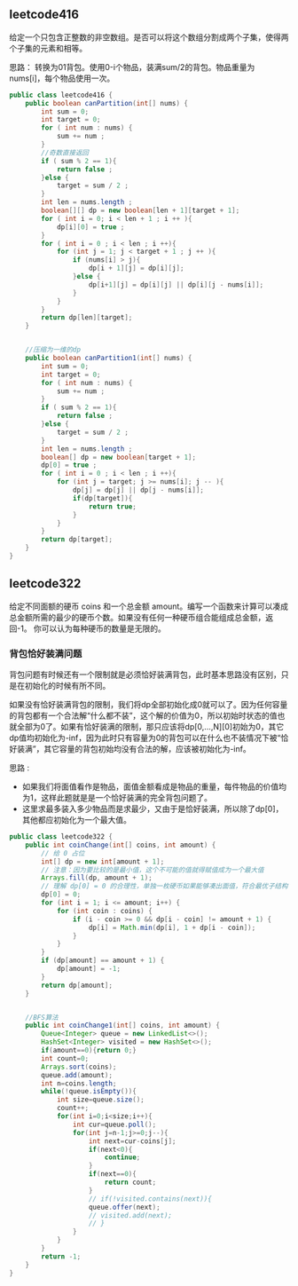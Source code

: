 ## leetcode416
给定一个只包含正整数的非空数组。是否可以将这个数组分割成两个子集，使得两个子集的元素和相等。

思路：
转换为01背包。使用0-i个物品，装满sum/2的背包。物品重量为nums[i]，每个物品使用一次。

```java
public class leetcode416 {
    public boolean canPartition(int[] nums) {
        int sum = 0;
        int target = 0;
        for ( int num : nums) {
            sum += num ;
        }
        //奇数直接返回
        if ( sum % 2 == 1){
            return false ;
        }else {
            target = sum / 2 ;
        }
        int len = nums.length ;
        boolean[][] dp = new boolean[len + 1][target + 1];
        for ( int i = 0; i < len + 1 ; i ++ ){
            dp[i][0] = true ;
        }
        for ( int i = 0 ; i < len ; i ++){
            for (int j = 1; j < target + 1 ; j ++ ){
                if (nums[i] > j){
                    dp[i + 1][j] = dp[i][j];
                }else {
                    dp[i+1][j] = dp[i][j] || dp[i][j - nums[i]];
                }
            }
        }
        return dp[len][target];
    }


    //压缩为一维的dp
    public boolean canPartition1(int[] nums) {
        int sum = 0;
        int target = 0;
        for ( int num : nums) {
            sum += num ;
        }
        if ( sum % 2 == 1){
            return false ;
        }else {
            target = sum / 2 ;
        }
        int len = nums.length ;
        boolean[] dp = new boolean[target + 1];
        dp[0] = true ;
        for ( int i = 0 ; i < len ; i ++){
            for (int j = target; j >= nums[i]; j -- ){
                dp[j] = dp[j] || dp[j - nums[i]];
                if(dp[target]){
                    return true;
                }
            }
        }
        return dp[target];
    }
}
```

## leetcode322
给定不同面额的硬币 coins 和一个总金额 amount。编写一个函数来计算可以凑成总金额所需的最少的硬币个数。如果没有任何一种硬币组合能组成总金额，返回-1。
你可以认为每种硬币的数量是无限的。

### 背包恰好装满问题
背包问题有时候还有一个限制就是必须恰好装满背包，此时基本思路没有区别，只是在初始化的时候有所不同。

如果没有恰好装满背包的限制，我们将dp全部初始化成0就可以了。因为任何容量的背包都有一个合法解“什么都不装”，这个解的价值为0，所以初始时状态的值也就全部为0了。如果有恰好装满的限制，那只应该将dp[0,…,N][0]初始为0，其它dp值均初始化为-inf，因为此时只有容量为0的背包可以在什么也不装情况下被“恰好装满”，其它容量的背包初始均没有合法的解，应该被初始化为-inf。

思路 : 
* 如果我们将面值看作是物品，面值金额看成是物品的重量，每件物品的价值均为1，这样此题就是是一个恰好装满的完全背包问题了。
* 这里求最多装入多少物品而是求最少，又由于是恰好装满，所以除了dp[0]，其他都应初始化为一个最大值。

```java
public class leetcode322 {
    public int coinChange(int[] coins, int amount) {
        // 给 0 占位
        int[] dp = new int[amount + 1];
        // 注意：因为要比较的是最小值，这个不可能的值就得赋值成为一个最大值
        Arrays.fill(dp, amount + 1);
        // 理解 dp[0] = 0 的合理性，单独一枚硬币如果能够凑出面值，符合最优子结构
        dp[0] = 0;
        for (int i = 1; i <= amount; i++) {
            for (int coin : coins) {
                if (i - coin >= 0 && dp[i - coin] != amount + 1) {
                    dp[i] = Math.min(dp[i], 1 + dp[i - coin]);
                }
            }
        }
        if (dp[amount] == amount + 1) {
            dp[amount] = -1;
        }
        return dp[amount];
    }


    //BFS算法
    public int coinChange1(int[] coins, int amount) {
        Queue<Integer> queue = new LinkedList<>();
        HashSet<Integer> visited = new HashSet<>();
        if(amount==0){return 0;}
        int count=0;
        Arrays.sort(coins);
        queue.add(amount);
        int n=coins.length;
        while(!queue.isEmpty()){
            int size=queue.size();
            count++;
            for(int i=0;i<size;i++){
                int cur=queue.poll();
                for(int j=n-1;j>=0;j--){
                    int next=cur-coins[j];
                    if(next<0){
                        continue;
                    }
                    if(next==0){
                        return count;
                    }
                    // if(!visited.contains(next)){
                    queue.offer(next);
                    // visited.add(next);
                    // }
                }
            }
        }
        return -1;
    }
}
```

